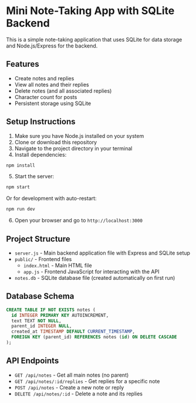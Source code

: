 # Mini Note-Taking App with SQLite Backend

This is a simple note-taking application that uses SQLite for data storage and Node.js/Express for the backend.

## Features

- Create notes and replies
- View all notes and their replies
- Delete notes (and all associated replies)
- Character count for posts
- Persistent storage using SQLite

## Setup Instructions

1. Make sure you have Node.js installed on your system
2. Clone or download this repository
3. Navigate to the project directory in your terminal
4. Install dependencies:

```bash
npm install
```

5. Start the server:

```bash
npm start
```

Or for development with auto-restart:

```bash
npm run dev
```

6. Open your browser and go to `http://localhost:3000`

## Project Structure

- `server.js` - Main backend application file with Express and SQLite setup
- `public/` - Frontend files
  - `index.html` - Main HTML file
  - `app.js` - Frontend JavaScript for interacting with the API
- `notes.db` - SQLite database file (created automatically on first run)

## Database Schema

```sql
CREATE TABLE IF NOT EXISTS notes (
  id INTEGER PRIMARY KEY AUTOINCREMENT,
  text TEXT NOT NULL,
  parent_id INTEGER NULL,
  created_at TIMESTAMP DEFAULT CURRENT_TIMESTAMP,
  FOREIGN KEY (parent_id) REFERENCES notes (id) ON DELETE CASCADE
);
```

## API Endpoints

- `GET /api/notes` - Get all main notes (no parent)
- `GET /api/notes/:id/replies` - Get replies for a specific note
- `POST /api/notes` - Create a new note or reply
- `DELETE /api/notes/:id` - Delete a note and its replies